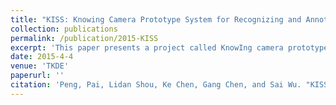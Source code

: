 ```yaml
---
title: "KISS: Knowing Camera Prototype System for Recognizing and Annotating Places-of-Interest"
collection: publications
permalink: /publication/2015-KISS
excerpt: 'This paper presents a project called KnowIng camera prototype SyStem (KISS) for real-time places-of-interest (POI) recognition and annotation for smartphone photos, with the availability of online geotagged images for POIs as our knowledge base. We propose a “Spatial+Visual” (S+V) framework which consists of a probabilistic field-of-view (pFOV) model in the spatial phase and sparse coding similarity metric in the visual phase to recognize phone-captured POIs. Moreover, we put forward an offline Collaborative Salient Area (COSTAR) mining algorithm to detect common visual features (called Costars) among the noisy photos geotagged on each POI, thus to clean the geotagged image database. The mining result can be utilized to annotate the region-of-interest on the query image during the online query processing. Besides, this mining procedure also improves the efficiency and accuracy of the S+V framework. Furthermore, we extend the pFOV model into a Bayesian FOV( $\beta$ FOV) model which improves the spatial recognition accuracy by more than 30 percent and also further alleviates visual computation. From a bayesian point of view, the likelihood of a certain POI being captured by phones is a prior probability in pFOV model which is represented as a posterior probability in $\beta$ FOV model.Our experiments in the real-world and Oxford 5K datasets show promising recognition results. In order to provide a fine-grained annotation ground truth, we labeled a new dataset based on Oxford 5K and make it public available on the web. Our COSTAR mining techniqueoutperforms state-of-the-art approach on both dataset.'
date: 2015-4-4
venue: 'TKDE'
paperurl: ''
citation: 'Peng, Pai, Lidan Shou, Ke Chen, Gang Chen, and Sai Wu. "KISS: Knowing Camera Prototype System for Recognizing and Annotating Places-of-Interest." <i>IEEE Transactions on Knowledge and Data Engineering 28, no. 4 (2016): 994-1006.</i>'
---
```

